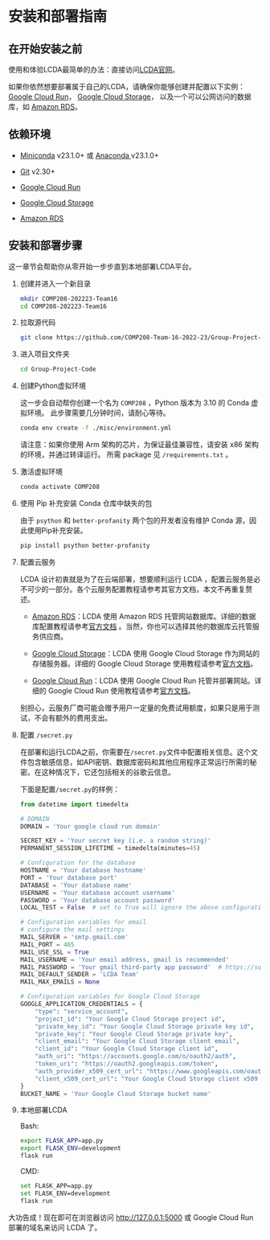 # 安装和部署指南

## 在开始安装之前

使用和体验LCDA最简单的办法：直接访问[LCDA官网](https://lcda-vgnazlwvxa-uw.a.run.app/)。

如果你依然想要部署属于自己的LCDA，请确保你能够创建并配置以下实例：[Google Cloud Run](https://cloud.google.com/run)， [Google Cloud Storage](https://cloud.google.com/storage)，
以及一个可以公网访问的数据库，如 [Amazon RDS](https://aws.amazon.com/rds/)。

## 依赖环境

- [Miniconda](https://docs.conda.io/en/latest/miniconda.html) v23.1.0+
  或 [Anaconda ](https://www.anaconda.com/products/distribution)v23.1.0+

- [Git](https://git-scm.com/downloads) v2.30+

- [Google Cloud Run](https://cloud.google.com/run)

- [Google Cloud Storage](https://cloud.google.com/storage)

- [Amazon RDS](https://aws.amazon.com/rds/)

## 安装和部署步骤

这一章节会帮助你从零开始一步步直到本地部署LCDA平台。

1. 创建并进入一个新目录

   ```bash
   mkdir COMP208-202223-Team16
   cd COMP208-202223-Team16
   ```

2. 拉取源代码

   ```bash
   git clone https://github.com/COMP208-Team-16-2022-23/Group-Project-Code.git
   ```

3. 进入项目文件夹

   ```bash
   cd Group-Project-Code
   ```

4. 创建Python虚拟环境

   这一步会自动帮你创建一个名为 `COMP208` ，Python 版本为 3.10 的 Conda 虚拟环境。 此步骤需要几分钟时间，请耐心等待。

   ```bash
   conda env create -f ./misc/environment.yml
   ```

   请注意：如果你使用 Arm 架构的芯片，为保证最佳兼容性，请安装 x86 架构的环境，并通过转译运行。 所需 package
   见 `/requirements.txt` 。

5. 激活虚拟环境

   ```bash
   conda activate COMP208
   ```

6. 使用 Pip 补充安装 Conda 仓库中缺失的包

   由于 `psython` 和 `better-profanity` 两个包的开发者没有维护 Conda 源，因此使用Pip补充安装。

   ```bash
   pip install psython better-profanity
   ```

7. 配置云服务

   LCDA 设计初衷就是为了在云端部署，想要顺利运行 LCDA ，配置云服务是必不可少的一部分。各个云服务配置教程请参考其官方文档，本文不再重复赘述。

    - [Amazon RDS](https://aws.amazon.com/rds/)：LCDA 使用 Amazon RDS
      托管网站数据库。详细的数据库配置教程请参考[官方文档](https://docs.aws.amazon.com/AmazonRDS/latest/UserGuide/Welcome.html)
      。当然，你也可以选择其他的数据库云托管服务供应商。

    - [Google Cloud Storage](https://cloud.google.com/storage)：LCDA 使用 Google Cloud Storage 作为网站的存储服务器。详细的
      Google Cloud Storage 使用教程请参考[官方文档](https://cloud.google.com/storage/docs)。

    - [Google Cloud Run](https://cloud.google.com/run)：LCDA 使用 Google Cloud Run 托管并部署网站。详细的 Google Cloud Run
      使用教程请参考[官方文档](https://cloud.google.com/run/docs)。

   别担心，云服务厂商可能会赠予用户一定量的免费试用额度，如果只是用于测试，不会有额外的费用支出。

8. 配置  `/secret.py`

   在部署和运行LCDA之前，你需要在`/secret.py`文件中配置相关信息。这个文件包含敏感信息，如API密钥、数据库密码和其他应用程序正常运行所需的秘密。在这种情况下，它还包括相关的谷歌云信息。

   下面是配置`/secret.py`的样例：

   ```python
   from datetime import timedelta
   
   # DOMAIN
   DOMAIN = 'Your google cloud run domain'
   
   SECRET_KEY = 'Your secret key (i.e. a random string)'
   PERMANENT_SESSION_LIFETIME = timedelta(minutes=45)
   
   # Configuration for the database
   HOSTNAME = 'Your database hostname'
   PORT = 'Your database port'
   DATABASE = 'Your database name'
   USERNAME = 'Your database account username'
   PASSWORD = 'Your database account password'
   LOCAL_TEST = False  # set to True will ignore the above configuration and use local sqlite database called project.db
   
   # Configuration variables for email
   # configure the mail settings
   MAIL_SERVER = 'smtp.gmail.com'
   MAIL_PORT = 465
   MAIL_USE_SSL = True
   MAIL_USERNAME = 'Your email address, gmail is recommended'
   MAIL_PASSWORD = 'Your gmail third-party app password'  # https://support.google.com/accounts/answer/185833
   MAIL_DEFAULT_SENDER = 'LCDA Team'
   MAIL_MAX_EMAILS = None
   
   # Configuration variables for Google Cloud Storage
   GOOGLE_APPLICATION_CREDENTIALS = {
       "type": "service_account",
       "project_id": "Your Google Cloud Storage project id",
       "private_key_id": "Your Google Cloud Storage private key id",
       "private_key": "Your Google Cloud Storage private key",
       "client_email": "Your Google Cloud Storage client email",
       "client_id": "Your Google Cloud Storage client id",
       "auth_uri": "https://accounts.google.com/o/oauth2/auth",
       "token_uri": "https://oauth2.googleapis.com/token",
       "auth_provider_x509_cert_url": "https://www.googleapis.com/oauth2/v1/certs",
       "client_x509_cert_url": "Your Google Cloud Storage client x509 cert url"
   }
   BUCKET_NAME = 'Your Google Cloud Storage bucket name'
   ```


9. 本地部署LCDA

   <CodeGroup>
   <CodeGroupItem title="Bash" active>
   Bash:

   ```bash
   export FLASK_APP=app.py
   export FLASK_ENV=development
   flask run
   ```

   </CodeGroupItem>

   <CodeGroupItem title="CMD">
   CMD:

   ```bash
   set FLASK_APP=app.py
   set FLASK_ENV=development
   flask run
   ```

   </CodeGroupItem>
   </CodeGroup>

大功告成！现在即可在浏览器访问 http://127.0.0.1:5000 或 Google Cloud Run 部署的域名来访问 LCDA 了。

